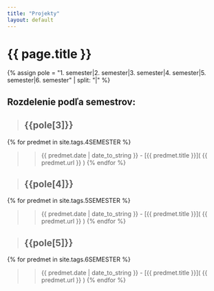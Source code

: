 ```yaml
---
title: "Projekty"
layout: default
---
```

# {{ page.title }}

{% assign pole = "1. semester|2. semester|3. semester|4. semester|5. semester|6. semester" | split: "|" %}

## Rozdelenie podľa semestrov:

> ## {{pole[3]}}	
{% for predmet in site.tags.4SEMESTER %}
> > {{ predmet.date | date_to_string }} - [{{ predmet.title }}]( {{ predmet.url }} ) 
{% endfor %}

> ## {{pole[4]}}	
{% for predmet in site.tags.5SEMESTER %}
> > {{ predmet.date | date_to_string }} - [{{ predmet.title }}]( {{ predmet.url }} ) 
{% endfor %}	
				
> ## {{pole[5]}}
{% for predmet in site.tags.6SEMESTER %}
> > {{ predmet.date | date_to_string }} - [{{ predmet.title }}]( {{ predmet.url }} ) 
{% endfor %}
